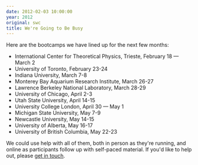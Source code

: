 ```yaml
---
date: 2012-02-03 10:00:00
year: 2012
original: swc
title: We're Going to Be Busy
---
```

<p>Here are the bootcamps we have lined up for the next few months:</p>
<ul>
<li>International Center for Theoretical Physics, Trieste, February 18 &mdash; March 2</li>
<li>University of Toronto, February 23-24</li>
<li>Indiana University, March 7-8</li>
<li>Monterey Bay Aquarium Research Institute, March 26-27</li>
<li>Lawrence Berkeley National Laboratory, March 28-29</li>
<li>University of Chicago, April 2-3</li>
<li>Utah State University, April 14-15</li>
<li>University College London, April 30 &mdash; May 1</li>
<li>Michigan State University, May 7-9</li>
<li>Newcastle University, May 14-15</li>
<li>University of Alberta, May 16-17</li>
<li>University of British Columbia, May 22-23</li>
</ul>
<p>We could use help with all of them, both in person as they're running, and online as participants follow up with self-paced material. If you'd like to help out, please <a href="mailto:{{site.contact}}">get in touch</a>.</p>
